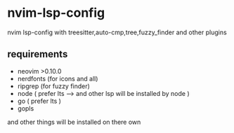 # nvim-lsp-config
nvim lsp-config with treesitter,auto-cmp,tree,fuzzy_finder and other plugins


## requirements
* neovim >0.10.0
* nerdfonts (for icons and all)
* ripgrep (for fuzzy finder)
* node ( prefer lts --> and other lsp will be installed by node )
* go ( prefer lts )
* gopls

and other things will be installed on there own
